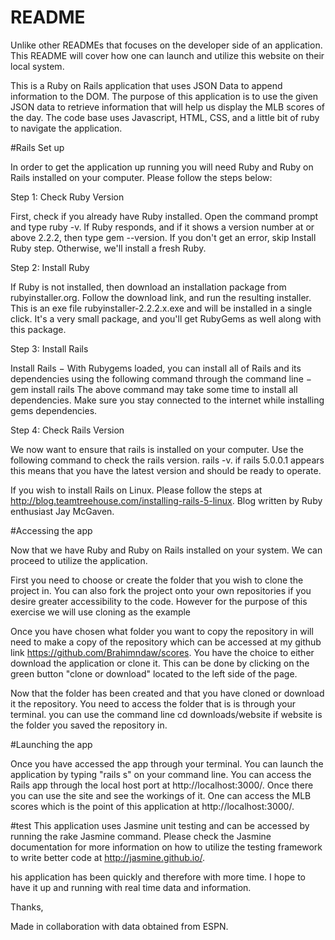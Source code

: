 # README

Unlike other READMEs that focuses on the developer side of an application. This README will cover how one can launch and utilize this website on their local system.

This is a Ruby on Rails application that uses JSON Data to append information to the DOM. The purpose of this application is to use the given JSON data to retrieve information that will help us display the MLB scores of the day. The code base uses Javascript, HTML, CSS, and a little bit of ruby to navigate the application.

#Rails Set up

In order to get the application up running you will need Ruby and Ruby on Rails installed on your computer. Please follow the steps below:

Step 1: Check Ruby Version

First, check if you already have Ruby installed. Open the command prompt and type ruby -v. If Ruby responds, and if it shows a version number at or above 2.2.2, then type gem --version. If you don't get an error, skip Install Ruby step. Otherwise, we'll install a fresh Ruby.


Step 2: Install Ruby

If Ruby is not installed, then download an installation package from rubyinstaller.org. Follow the download link, and run the resulting installer. This is an exe file rubyinstaller-2.2.2.x.exe and will be installed in a single click. It's a very small package, and you'll get RubyGems as well along with this package.


Step 3: Install Rails

Install Rails − With Rubygems loaded, you can install all of Rails and its dependencies using the following command through the command line − gem install rails
The above command may take some time to install all dependencies. Make sure you stay connected to the internet while installing gems dependencies.

Step 4: Check Rails Version

We now want to ensure that rails is installed on your computer. Use the following command to check the rails version. rails -v. if rails 5.0.0.1 appears this means that you have the latest version and should be ready to operate.

If you wish to install Rails on Linux. Please follow the steps at http://blog.teamtreehouse.com/installing-rails-5-linux. Blog written by Ruby enthusiast Jay McGaven.


#Accessing the app

Now that we have Ruby and Ruby on Rails installed on your system. We can proceed to utilize the application.

First you need to choose or create the folder that you wish to clone the project in. You can also fork the project onto your own repositories if you desire greater accessibility to the code. However for the purpose of this exercise we will use cloning as the example


Once you have chosen what folder you want to copy the repository in will need to make a copy of the repository which can be accessed at my github link https://github.com/Brahimndaw/scores. You have the choice to either download the application or clone it. This can be done by clicking on the green button "clone or download" located to the left side of the page.

Now that the folder has been created and that you have cloned or download it the repository. You need to access the folder that is is through your terminal. you can use the command line cd downloads/website if website is the folder you saved the repository in.

#Launching the app

Once you have accessed the app through your terminal. You can launch the application by typing "rails s" on your command line. You can access the Rails app through the local host port at http://localhost:3000/. Once there you can use the site and see the workings of it. One can access the MLB scores which is the point of this application at http://localhost:3000/.


#test
This application uses Jasmine unit testing and can be accessed by running the rake Jasmine command. Please check the Jasmine documentation for more information on how to utilize the testing framework to write better code at http://jasmine.github.io/.

his application has been quickly and therefore with more time. I hope to have it up and running with real time data and information.

Thanks,

Made in collaboration with data obtained from ESPN.
